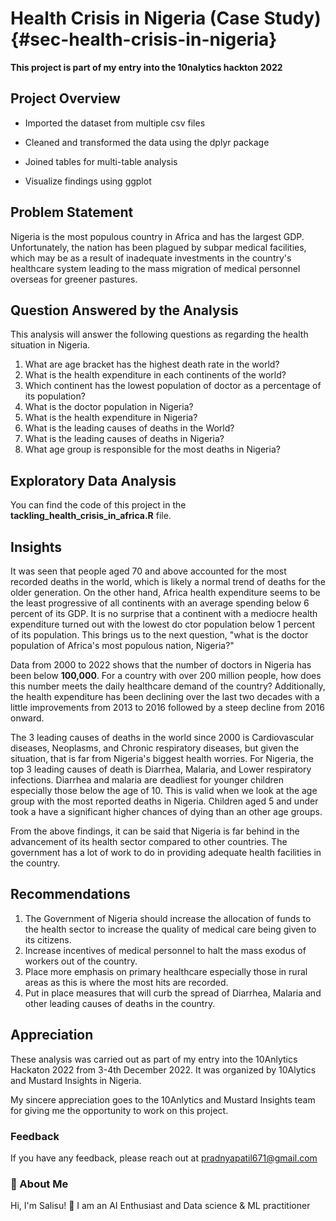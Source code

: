 # Health Crisis in Nigeria (Case Study) {#sec-health-crisis-in-nigeria}

**This project is part of my entry into the 10nalytics hackton 2022**

## Project Overview

-   Imported the dataset from multiple csv files

-   Cleaned and transformed the data using the dplyr package

-   Joined tables for multi-table analysis

-   Visualize findings using ggplot

## Problem Statement

Nigeria is the most populous country in Africa and has the largest GDP. Unfortunately, the nation has been plagued by subpar medical facilities, which may be as a result of inadequate investments in the country's healthcare system leading to the mass migration of medical personnel overseas for greener pastures.

## Question Answered by the Analysis

This analysis will answer the following questions as regarding the health situation in Nigeria.

1.  What are age bracket has the highest death rate in the world?
2.  What is the health expenditure in each continents of the world?
3.  Which continent has the lowest population of doctor as a percentage of its population?
4.  What is the doctor population in Nigeria?
5.  What is the health expenditure in Nigeria?
6.  What is the leading causes of deaths in the World?
7.  What is the leading causes of deaths in Nigeria?
8.  What age group is responsible for the most deaths in Nigeria?

## Exploratory Data Analysis 

You can find the code of this project in the **tackling_health_crisis_in_africa.R** file.

## Insights

It was seen that people aged 70 and above accounted for the most recorded deaths in the world, which is likely a normal trend of deaths for the older generation. On the other hand, Africa health expenditure seems to be the least progressive of all continents with an average spending below 6 percent of its GDP. It is no surprise that a continent with a mediocre health expenditure turned out with the lowest do ctor population below 1 percent of its population. This brings us to the next question, "what is the doctor population of Africa's most populous nation, Nigeria?"

Data from 2000 to 2022 shows that the number of doctors in Nigeria has been below **100,000**. For a country with over 200 million people, how does this number meets the daily healthcare demand of the country? Additionally, the health expenditure has been declining over the last two decades with a little improvements from 2013 to 2016 followed by a steep decline from 2016 onward.

The 3 leading causes of deaths in the world since 2000 is Cardiovascular diseases, Neoplasms, and Chronic respiratory diseases, but given the situation, that is far from Nigeria's biggest health worries. For Nigeria, the top 3 leading causes of death is Diarrhea, Malaria, and Lower respiratory infections. Diarrhea and malaria are deadliest for younger children especially those below the age of 10. This is valid when we look at the age group with the most reported deaths in Nigeria. Children aged 5 and under took a have a significant higher chances of dying than an other age groups.

From the above findings, it can be said that Nigeria is far behind in the advancement of its health sector compared to other countries. The government has a lot of work to do in providing adequate health facilities in the country.

## Recommendations

1.  The Government of Nigeria should increase the allocation of funds to the health sector to increase the quality of medical care being given to its citizens.
2.  Increase incentives of medical personnel to halt the mass exodus of workers out of the country.
3.  Place more emphasis on primary healthcare especially those in rural areas as this is where the most hits are recorded.
4.  Put in place measures that will curb the spread of Diarrhea, Malaria and other leading causes of deaths in the country.

## Appreciation 

These analysis was carried out as part of my entry into the 10Anlytics Hackaton 2022 from 3-4th December 2022. It was organized by 10Alytics and Mustard Insights in Nigeria.

My sincere appreciation goes to the 10Anlytics and Mustard Insights team for giving me the opportunity to work on this project.

### Feedback
If you have any feedback, please reach out at pradnyapatil671@gmail.com

### 🚀 About Me
Hi, I'm Salisu! 👋
I am an AI Enthusiast and Data science & ML practitioner
